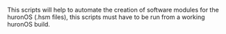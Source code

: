 This scripts will help to automate the creation of software modules for the huronOS (.hsm files), this scripts must have to be run from
a working huronOS build. 
